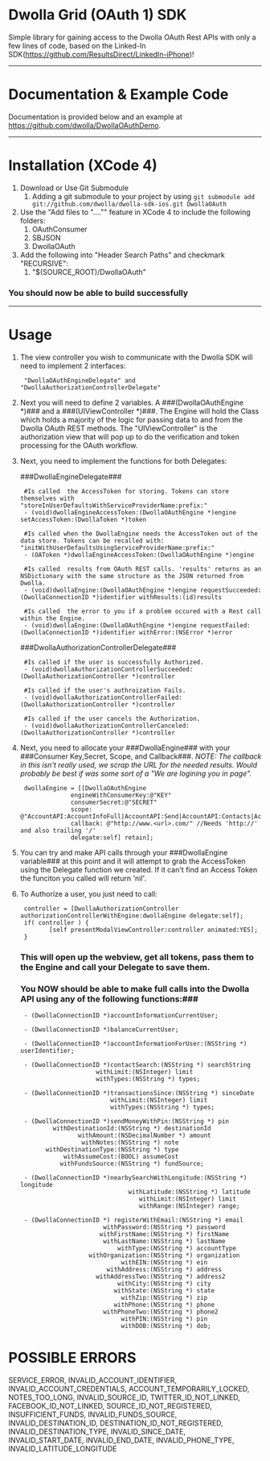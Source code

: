 Dwolla Grid (OAuth 1) SDK
===========

Simple library for gaining access to the Dwolla OAuth Rest APIs with only a few lines of code, based on the Linked-In SDK(https://github.com/ResultsDirect/LinkedIn-iPhone)!

-------------------------

Documentation & Example Code
===========

Documentation is provided below and an example at https://github.com/dwolla/DwollaOAuthDemo.

-------------------------

Installation (XCode 4)
===========

1. Download or Use Git Submodule
	1. Adding a git submodule to your project by using `git submodule add git://github.com/dwolla/dwolla-sdk-ios.git DwollaOAuth`
1. Use the "Add files to "...."" feature in XCode 4 to include the following folders:
	1. OAuthConsumer
	1. SBJSON
	1. DwollaOAuth
1. Add the following into "Header Search Paths" and checkmark "RECURSIVE":
	1. "$(SOURCE_ROOT)/DwollaOAuth"
	
### You should now be able to build successfully ###

-------------------------

Usage
===========

1. The view controller you wish to communicate with the Dwolla SDK will need to implement 2 interfaces:

		"DwollaOAuthEngineDelegate" and "DwollaAuthorizationControllerDelegate"

1. Next you will need to define 2 variables. A ###(DwollaOAuthEngine *)### and a ###(UIViewController *)###. The Engine will hold the Class which holds a majority of the logic for passing data to and from the Dwolla OAuth REST methods. The "UIViewController" is the authorization view that will pop up to do the verification and token processing for the OAuth workflow.

1. Next, you need to implement the functions for both Delegates:

	###DwollaEngineDelegate###

		#Is called  the AccessToken for storing. Tokens can store themselves with "storeInUserDefaultsWithServiceProviderName:prefix:"
		- (void)dwollaEngineAccessToken:(DwollaOAuthEngine *)engine setAccessToken:(DwollaToken *)token 
		
		#Is called when the DwollaEngine needs the AccessToken out of the data store. Tokens can be recalled with: "initWithUserDefaultsUsingServiceProviderName:prefix:"
		- (OAToken *)dwollaEngineAccessToken:(DwollaOAuthEngine *)engine 
		
		#Is called  results from OAuth REST calls. 'results' returns as an NSDictionary with the same structure as the JSON returned from Dwolla.
		- (void)dwollaEngine:(DwollaOAuthEngine *)engine requestSucceeded:(DwollaConnectionID *)identifier withResults:(id)results 
		
		#Is called  the error to you if a problem occured with a Rest call within the Engine.
		- (void)dwollaEngine:(DwollaOAuthEngine *)engine requestFailed:(DwollaConnectionID *)identifier withError:(NSError *)error 

	###DwollaAuthorizationControllerDelegate###

		#Is called if the user is successfully Authorized.
		- (void)dwollaAuthorizationControllerSucceeded:(DwollaAuthorizationController *)controller 
		
		#Is called if the user's authroization Fails.
		- (void)dwollaAuthorizationControllerFailed:(DwollaAuthorizationController *)controller 
		
		#Is called if the user cancels the Authorization.
		- (void)dwollaAuthorizationControllerCanceled:(DwollaAuthorizationController *)controller 

1. Next, you need to allocate your ###DwollaEngine### with your ###Consumer Key,Secret, Scope, and Callback###.
   *NOTE: The callback in this isn't really used, we scrap the URL for the needed results. Would probably be best if was some sort of a "We are logining you in page".*

		dwollaEngine = [[DwollaOAuthEngine 
                     engineWithConsumerKey:@"KEY" 
                     consumerSecret:@"SECRET"
                     scope: @"AccountAPI:AccountInfoFull|AccountAPI:Send|AccountAPI:Contacts|AccountAPI:Transactions|AccountAPI:Balance"
                     callback: @"http://www.<url>.com/" //Needs 'http://' and also trailing '/'
                     delegate:self] retain];  
                     
1. You can try and make API calls through your ###DwollaEngine variable### at this point and it will attempt to grab
the AccessToken using the Delegate function we created. If it can't find an Access Token the funciton you 
called will return 'nil'.

1. To Authorize a user, you just need to call:

		controller = [DwollaAuthorizationController authorizationControllerWithEngine:dwollaEngine delegate:self];
    	if( controller ) {
     		   [self presentModalViewController:controller animated:YES];
   		}
   		
	### This will open up the webview, get all tokens, pass them to the Engine and call your Delegate to save them. ###
	
	### You NOW should be able to make full calls into the Dwolla API using any of the following functions:###
		- (DwollaConnectionID *)accountInformationCurrentUser;
		
		- (DwollaConnectionID *)balanceCurrentUser;
		
		- (DwollaConnectionID *)accountInformationForUser:(NSString *) userIdentifier;
		
		- (DwollaConnectionID *)contactSearch:(NSString *) searchString 
                            withLimit:(NSInteger) limit 
                            withTypes:(NSString *) types;

		- (DwollaConnectionID *)transactionsSince:(NSString *) sinceDate 
                                withLimit:(NSInteger) limit 
                                withTypes:(NSString *) types;

		- (DwollaConnectionID *)sendMoneyWithPin:(NSString *) pin 
                withDestinationId:(NSString *) destinationId 
                       withAmount:(NSDecimalNumber *) amount 
                        withNotes:(NSString *) note 
              withDestinationType:(NSString *) type 
                   withAssumeCost:(BOOL) assumeCost 
                  withFundsSource:(NSString *) fundSource;

		- (DwollaConnectionID *)nearbySearchWithLongitude:(NSString *) longitude 
                                     withLatitude:(NSString *) latitude 
                                        withLimit:(NSInteger) limit
                                        withRange:(NSInteger) range;
                                        
		- (DwollaConnectionID *) registerWithEmail:(NSString *) email 
                              withPassword:(NSString *) password
                             withFirstName:(NSString *) firstName 
                              withLastName:(NSString *) lastName 
                                  withType:(NSString *) accountType 
                          withOrganization:(NSString *) organization 
                                   withEIN:(NSString *) ein 
                               withAddress:(NSString *) address 
                            withAddressTwo:(NSString *) address2 
                                  withCity:(NSString *) city 
                                 withState:(NSString *) state 
                                   withZip:(NSString *) zip 
                                 withPhone:(NSString *) phone 
                              withPhoneTwo:(NSString *) phone2
                                   withPIN:(NSString *) pin 
                                   withDOB:(NSString *) dob;
                                   
POSSIBLE ERRORS
===========

SERVICE_ERROR, INVALID_ACCOUNT_IDENTIFIER, INVALID_ACCOUNT_CREDENTIALS, ACCOUNT_TEMPORARILY_LOCKED, NOTES_TOO_LONG, INVALID_SOURCE_ID, TWITTER_ID_NOT_LINKED, FACEBOOK_ID_NOT_LINKED, SOURCE_ID_NOT_REGISTERED, INSUFFICIENT_FUNDS, INVALID_FUNDS_SOURCE, INVALID_DESTINATION_ID, DESTINATION_ID_NOT_REGISTERED, INVALID_DESTINATION_TYPE, INVALID_SINCE_DATE, INVALID_START_DATE, INVALID_END_DATE, INVALID_PHONE_TYPE, INVALID_LATITUDE_LONGITUDE
